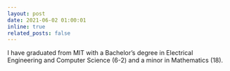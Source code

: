 ```yaml
---
layout: post
date: 2021-06-02 01:00:01
inline: true
related_posts: false
---
```


I have graduated from MIT with a Bachelor’s degree in Electrical Engineering and Computer Science (6-2) and a minor in Mathematics (18).